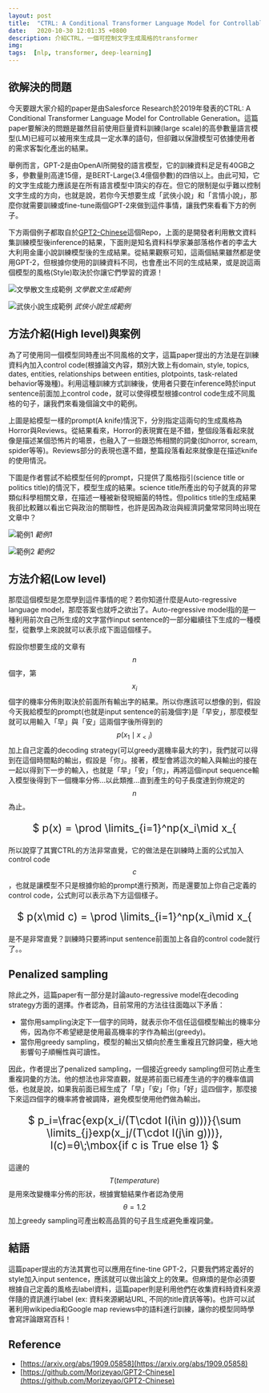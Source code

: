 ```yaml
---
layout: post
title:  "CTRL: A Conditional Transformer Language Model for Controllable Generation"
date:   2020-10-30 12:01:35 +0800
description: 介紹CTRL，一個可控制文字生成風格的transformer
img: 
tags:  [nlp, transformer, deep-learning]
---
```


## 欲解決的問題
今天要跟大家介紹的paper是由Salesforce Research於2019年發表的CTRL: A Conditional Transformer Language Model for Controllable Generation。這篇paper要解決的問題是雖然目前使用巨量資料訓練(large scale)的高參數量語言模型(LM)已經可以被用來生成具一定水準的語句，但卻難以保證模型可依據使用者的需求客製化產出的結果。

舉例而言，GPT-2是由OpenAI所開發的語言模型，它的訓練資料足足有40GB之多，參數量則高達15億，是BERT-Large(3.4億個參數)的四倍以上。由此可知，它的文字生成能力應該是在所有語言模型中頂尖的存在。但它的限制是似乎難以控制文字生成的方向，也就是說，若你今天想要生成「武俠小說」和「言情小說」，那麼你就需要訓練或fine-tune兩個GPT-2來做到這件事情，讓我們來看看下方的例子。

下方兩個例子都取自於[GPT2-Chinese](https://github.com/Morizeyao/GPT2-Chinese)這個Repo，上面的是開發者利用散文資料集訓練模型後inference的結果，下面則是知名資料科學家兼部落格作者的李孟大大利用金庸小說訓練模型後的生成結果。從結果觀察可知，這兩個結果雖然都是使用GPT-2，但根據你使用的訓練資料不同，也會產出不同的生成結果，或是說這兩個模型的風格(Style)取決於你讓它們學習的資源！

![文學散文生成範例]({{site.baseurl}}/assets/img/CTRL/01.png)
*文學散文生成範例*

![武俠小說生成範例]({{site.baseurl}}/assets/img/CTRL/02.png)
*武俠小說生成範例*

## 方法介紹(High level)與案例
為了可使用同一個模型同時產出不同風格的文字，這篇paper提出的方法是在訓練資料內加入control code(根據論文內容，類別大致上有domain, style, topics, dates, entities, relationships between entities, plotpoints, task-related behavior等幾種)。利用這種訓練方式訓練後，使用者只要在inference時於input sentence前面加上control code，就可以使得模型根據control code生成不同風格的句子，讓我們來看幾個論文中的範例。

上圖是給模型一樣的prompt(A knife)情況下，分別指定這兩句的生成風格為Horror與Reviews。從結果看來，Horror的表現實在是不錯，整個段落看起來就像是描述某個恐怖片的場景，也融入了一些跟恐怖相關的詞彙(如horror, scream, spider等等)。Reviews部分的表現也還不錯，整篇段落看起來就像是在描述knife的使用情況。

下圖是作者嘗試不給模型任何的prompt，只提供了風格指引(science title or politics title)的情況下，模型生成的結果。science title所產出的句子就真的非常類似科學相關文章，在描述一種被新發現細菌的特性。但politics title的生成結果我卻比較難以看出它與政治的關聯性，也許是因為政治與經濟詞彙常常同時出現在文章中？

![範例1]({{site.baseurl}}/assets/img/CTRL/03.png)
*範例1*

![範例2]({{site.baseurl}}/assets/img/CTRL/04.png)
*範例2*


## 方法介紹(Low level)

那麼這個模型是怎麼學到這件事情的呢？若你知道什麼是Auto-regressive language model，那麼答案也就呼之欲出了。Auto-regressive model指的是一種利用前次自己所生成的文字當作input sentence的一部分繼續往下生成的一種模型，從數學上來說就可以表示成下面這個樣子。

假設你想要生成的文章有$$n$$個字，第$$x_i$$個字的機率分佈則取決於前面所有輸出字的結果。所以你應該可以想像的到，假設今天我給模型的prompt(也就是input sentence的前幾個字)是「早安」，那麼模型就可以用輸入「早」與「安」這兩個字後所得到的$$p(x_1\mid x_{<i})$$加上自己定義的decoding strategy(可以greedy選機率最大的字)，我們就可以得到在這個時間點的輸出，假設是「你」。接著，模型會將這次的輸入與輸出的接在一起以得到下一步的輸入，也就是「早」「安」「你」，再將這個input sequence輸入模型後得到下一個機率分佈...以此類推...直到產生的句子長度達到你規定的$$n$$為止。

<p style="text-align: center; font-size:150%;">
$
    p(x) = \prod \limits_{i=1}^np(x_i\mid x_{<i})
$
</p>

所以說穿了其實CTRL的方法非常直覺，它的做法是在訓練時上面的公式加入control code $$c$$，也就是讓模型不只是根據你給的prompt進行預測，而是還要加上你自己定義的control code，公式則可以表示為下方這個樣子。

<p style="text-align: center; font-size:150%;">
$
    p(x\mid c) = \prod \limits_{i=1}^np(x_i\mid x_{<i},c)
$
</p>

是不是非常直覺？訓練時只要將input sentence前面加上各自的control code就行了。。

## Penalized sampling

除此之外，這篇paper有一部分是討論auto-regressive model在decoding strategy方面的選擇。作者認為，目前常用的方法往往面臨以下矛盾：

- 當你用sampling決定下一個字的同時，就表示你不信任這個模型輸出的機率分佈，因為你不希望總是使用最高機率的字作為輸出(greedy)。
- 當你用greedy sampling，模型的輸出又傾向於產生重複且冗餘詞彙，極大地影響句子順暢性與可讀性。

因此，作者提出了penalized sampling，一個接近greedy sampling但可防止產生重複詞彙的方法。他的想法也非常直觀，就是將前面已經產生過的字的機率值調低，也就是說，如果我前面已經生成了「早」「安」「你」「好」這四個字，那麼接下來這四個字的機率將會被調降，避免模型使用他們做為輸出。

<p style="text-align: center; font-size:150%;">
$
    p_i=\frac{exp(x_i/(T\cdot I(i\in g)))}{\sum \limits_{j}exp(x_j/(T\cdot I(j\in g)))}, I(c)=θ\;\mbox{if c is True else 1}
$
</p>

這邊的$$T(temperature)$$是用來改變機率分佈的形狀，根據實驗結果作者認為使用$$θ=1.2$$加上greedy sampling可產出較高品質的句子且生成避免重複詞彙。

## 結語

這篇paper提出的方法其實也可以應用在fine-tine GPT-2，只要我們將定義好的style加入input sentence，應該就可以做出論文上的效果。但麻煩的是你必須要根據自己定義的風格去label資料，這篇paper則是利用他們在收集資料時資料來源伴隨的資訊進行label (ex: 資料來源網站URL, 不同的title資訊等等)。也許可以試著利用wikipedia和Google map reviews中的語料進行訓練，讓你的模型同時學會寫評論跟寫百科！

## Reference

- [https://arxiv.org/abs/1909.05858](https://arxiv.org/abs/1909.05858)
- [https://github.com/Morizeyao/GPT2-Chinese](https://github.com/Morizeyao/GPT2-Chinese)